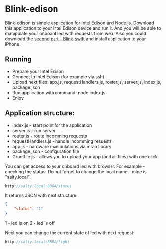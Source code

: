 # Blink-edison

Blink-edison is simple application for Intel Edison and Node.js. Download this application to your Intel Edison device and run it. And you will be able to manipulate your onboard led with requests from web. Also you could download the [second part - Blink-swift](https://github.com/snyuryev/Blink-swift/) and install application to your iPhone.

Running
---

* Prepare your Intel Edison
* Connect to Intel Edison (for example via ssh)
* Upload next files: app.js, requestHandlers.js, router.js, server.js, index.js, package.json
* Run application with command: node index.js
* Enjoy

Application structure:
---

* index.js - start point for the application
* server.js - run server
* router.js - route incomming requests
* requestHandlers.js - handle incomming resuests
* app.js - hardware manipulations via mraa library
* package.json - configuration file
* Gruntfile.js - allows you to upload your app (and all files) with one click

You can get access to your onboard led with browser. For example - checking the status. Do not forget to change the local name - mine is "salty.local". 

```swift
http://salty.local:8888/status
```

It returns JSON with next structure:

```json
{
    "status": "1"
}
```

1 - led is on
2 - led is off

Next you can change the current state of led with next request:

```swift
http://salty.local:8888/light
```

